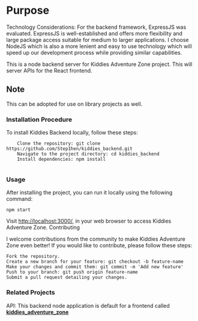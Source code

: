 # Purpose

Technology Considerations: For the backend framework, ExpressJS was evaluated. ExpressJS is well-established and offers more flexibility and large package access suitable for medium to larger applications. I choose NodeJS which is also a more lenient and easy to use technology which will speed up our development process while providing similar capabilities.

This is a node backend server for Kiddies Adventure Zone project. This will server APIs for the React frontend.

## Note

This can be adopted for use on library projects as well.

### Installation Procedure

To install Kiddies Backend locally, follow these steps:

```
    Clone the repository: git clone https://github.com/Step1hen/kiddies_backend.git
    Navigate to the project directory: cd kiddies_backend
    Install dependencies: npm install
    
```

### Usage

After installing the project, you can run it locally using the following command:

```
npm start
```

Visit <http://localhost:3000/>, in your web browser to access Kiddies Adventure Zone.
Contributing

I welcome contributions from the community to make Kiddies Adventure Zone even better! If you would like to contribute, please follow these steps:

    Fork the repository.
    Create a new branch for your feature: git checkout -b feature-name
    Make your changes and commit them: git commit -m 'Add new feature'
    Push to your branch: git push origin feature-name
    Submit a pull request detailing your changes.

### Related Projects

API: This backend node application is default for a frontend called <b><a href="https://github.com/Step1hen/kiddies_frontend">kiddies_adventure_zone</a></b>
